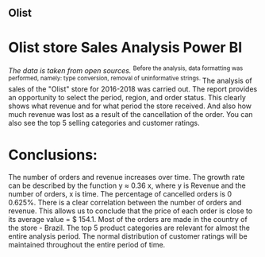 ## Olist
# Olist store Sales Analysis Power BI

*The data is taken from open sources.*
<sup> Before the analysis, data formatting was performed, namely: type conversion, removal of uninformative strings. </sup>
The analysis of sales of the "Olist" store for 2016-2018 was carried out.
The report provides an opportunity to select the period, region, and order status. This clearly shows what revenue and for what period the store received. And also how much revenue was lost as a result of the cancellation of the order. You can also see the top 5 selling categories and customer ratings.
# Conclusions:
The number of orders and revenue increases over time. The growth rate can be described by the function y ≈ 0.36 x, where y is Revenue and the number of orders, x is time.
The percentage of cancelled orders is 0 0.625%.
There is a clear correlation between the number of orders and revenue. This allows us to conclude that the price of each order is close to its average value = $ 154.1.
Most of the orders are made in the country of the store - Brazil.
The top 5 product categories are relevant for almost the entire analysis period.
The normal distribution of customer ratings will be maintained throughout the entire period of time.
